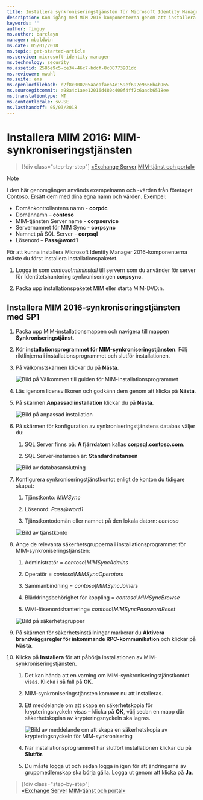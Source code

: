 ```yaml
---
title: Installera synkroniseringstjänsten för Microsoft Identity Manager | Microsoft Docs
description: Kom igång med MIM 2016-komponenterna genom att installera och konfigurera Synkroniseringstjänsten.
keywords: ''
author: fimguy
ms.author: barclayn
manager: mbaldwin
ms.date: 05/01/2018
ms.topic: get-started-article
ms.service: microsoft-identity-manager
ms.technology: security
ms.assetid: 2585e9c5-ce34-46c7-bdcf-8c08773901dc
ms.reviewer: mwahl
ms.suite: ems
ms.openlocfilehash: d2f8c000205aacafaeb4e159ef692e9666b4b965
ms.sourcegitcommit: a98a4c1aee12016d480c400f4ff2c6aadb6518ee
ms.translationtype: MT
ms.contentlocale: sv-SE
ms.lasthandoff: 05/03/2018
---
```

# <a name="install-mim-2016-mim-synchronization-service"></a>Installera MIM 2016: MIM-synkroniseringstjänsten

>[!div class="step-by-step"]
[«Exchange Server](prepare-server-exchange.md)
[MIM-tjänst och portal»](install-mim-service-portal.md)

> [!NOTE]
> I den här genomgången används exempelnamn och -värden från företaget Contoso. Ersätt dem med dina egna namn och värden. Exempel:
> - Domänkontrollantens namn - **corpdc**
> - Domännamn – **contoso**
> - MIM-tjänsten Server name - **corpservice**
> - Servernamnet för MIM Sync - **corpsync**
> - Namnet på SQL Server - **corpsql**
> - Lösenord – **Pass@word1**

För att kunna installera Microsoft Identity Manager 2016-komponenterna måste du först installera installationspaketet.

1. Logga in som *contoso\miminstall* till servern som du använder för server för Identitetshantering synkroniseringen **corpsync**.

2. Packa upp installationspaketet MIM eller starta MIM-DVD:n.

## <a name="install-mim-2016-sp1-synchronization-service"></a>Installera MIM 2016-synkroniseringstjänsten med SP1

1. Packa upp MIM-installationsmappen och navigera till mappen **Synkroniseringstjänst**.

2. Kör **installationsprogrammet för MIM-synkroniseringstjänsten**. Följ riktlinjerna i installationsprogrammet och slutför installationen.

3. På välkomstskärmen klickar du på **Nästa**.

    ![Bild på Välkommen till guiden för MIM-installationsprogrammet](media/install-mim-sync/MIM_Install1.png)

4. Läs igenom licensvillkoren och godkänn dem genom att klicka på **Nästa**.

5. På skärmen **Anpassad installation** klickar du på **Nästa**.

    ![Bild på anpassad installation](media/install-mim-sync/MIM_Install2.png)

6.  På skärmen för konfiguration av synkroniseringstjänstens databas väljer du:

    1.  SQL Server finns på: **A fjärrdatorn** kallas **corpsql.contoso.com**.

    2.  SQL Server-instansen är: **Standardinstansen**

    ![Bild av databasanslutning](media/install-mim-sync/MIM_Install3.png)

7.  Konfigurera synkroniseringstjänstkontot enligt de konton du tidigare skapat:

    1.  Tjänstkonto: *MIMSync*

    2.  Lösenord: *Pass@word1*

    3.  Tjänstkontodomän eller namnet på den lokala datorn: *contoso*

    ![Bild av tjänstkonto](media/install-mim-sync/MIM_Install4.png)

8.  Ange de relevanta säkerhetsgrupperna i installationsprogrammet för MIM-synkroniseringstjänsten:

    1. Administratör = *contoso\MIMSyncAdmins*

    2. Operatör = *contoso\MIMSyncOperators*

    3. Sammanbindning = *contoso\MIMSyncJoiners*

    4. Bläddringsbehörighet för koppling = *contoso\MIMSyncBrowse*

    5. WMI-lösenordshantering= *contoso\MIMSyncPasswordReset*

    ![Bild på säkerhetsgrupper](media/install-mim-sync/MIM_Install5.png)

9. På skärmen för säkerhetsinställningar markerar du **Aktivera brandväggsregler för inkommande RPC-kommunikation** och klickar på **Nästa**.

10. Klicka på **Installera** för att påbörja installationen av MIM-synkroniseringstjänsten.

    1. Det kan hända att en varning om MIM-synkroniseringstjänstkontot visas. Klicka i så fall på **OK**.

    2. MIM-synkroniseringstjänsten kommer nu att installeras.

    3. Ett meddelande om att skapa en säkerhetskopia för krypteringsnyckeln visas – klicka på **OK**, välj sedan en mapp där säkerhetskopian av krypteringsnyckeln ska lagras.

        ![Bild av meddelande om att skapa en säkerhetskopia av krypteringsnyckeln för MIM-synkronisering](media/MIM-Install7.png)

    4. När installationsprogrammet har slutfört installationen klickar du på **Slutför**.

    5. Du måste logga ut och sedan logga in igen för att ändringarna av gruppmedlemskap ska börja gälla. Logga ut genom att klicka på **Ja**.

>[!div class="step-by-step"]  
[«Exchange Server](prepare-server-exchange.md)
[MIM-tjänst och portal»](install-mim-service-portal.md)
